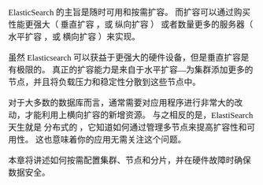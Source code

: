 <span  style="font-family: Simsun,serif; font-size: 17px; ">

ElasticSearch 的主旨是随时可用和按需扩容。 而扩容可以通过购买性能更强大（ 垂直扩容 ，或 纵向扩容 ） 或者数量更多的服务器（ 水平扩容 ，或 横向扩容 ）来实现。

虽然 Elasticsearch 可以获益于更强大的硬件设备，但是垂直扩容是有极限的。 真正的扩容能力是来自于水平扩容—​为集群添加更多的节点，并且将负载压力和稳定性分散到这些节点中。

对于大多数的数据库而言，通常需要对应用程序进行非常大的改动，才能利用上横向扩容的新增资源。 与之相反的是，ElastiSearch天生就是 分布式的 ，它知道如何通过管理多节点来提高扩容性和可用性。 这也意味着你的应用无需关注这个问题。

本章将讲述如何按需配置集群、节点和分片，并在硬件故障时确保数据安全。

</span>